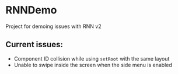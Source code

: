 # RNNDemo
Project for demoing issues with RNN v2

## Current issues:
- Component ID collision while using `setRoot` with the same layout
- Unable to swipe inside the screen when the side menu is enabled
